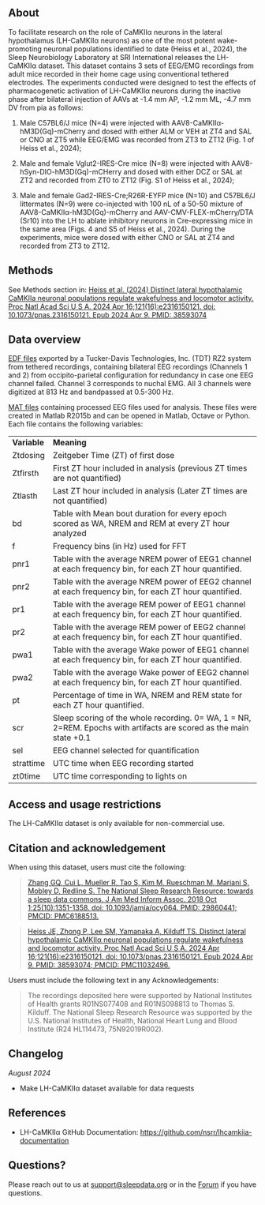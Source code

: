 ## About

To facilitate research on the role of CaMKIIα neurons in the lateral hypothalamus (LH-CaMKIIα neurons) as one of the most potent wake-promoting neuronal populations identified to date (Heiss et al., 2024), the Sleep Neurobiology Laboratory at SRI International releases the LH-CaMKIIα dataset. This dataset contains 3 sets of EEG/EMG recordings from adult mice recorded in their home cage using conventional tethered electrodes. The experiments conducted were designed to test the effects of pharmacogenetic activation of LH-CaMKIIα neurons during the inactive phase after bilateral injection of AAVs at -1.4 mm AP, -1.2 mm ML, -4.7 mm DV from pia as follows:

1. Male C57BL6/J mice (N=4) were injected with AAV8-CaMKIIα-hM3D(Gq)-mCherry and dosed with either ALM or VEH at ZT4 and SAL or CNO at ZT5 while EEG/EMG was recorded from ZT3 to ZT12 (Fig. 1 of Heiss et al., 2024);

2. Male and female Vglut2-IRES-Cre mice (N=8) were injected with AAV8-hSyn-DIO-hM3D(Gq)-mCHerry and dosed with either DCZ or SAL at ZT2 and recorded from ZT0 to ZT12 (Fig. S1 of Heiss et al., 2024); 

3. Male and female Gad2-IRES-Cre;R26R-EYFP mice (N=10) and C57BL6/J littermates (N=9) were co-injected with 100 nL of a 50-50 mixture of AAV8-CaMKIIα-hM3D(Gq)-mCherry and AAV-CMV-FLEX-mCherry/DTA (Sr10) into the LH to ablate inhibitory neurons in Cre-expressing mice in the same area (Figs. 4 and S5 of Heiss et al., 2024). During the experiments, mice were dosed with either CNO or SAL at ZT4 and recorded from ZT3 to ZT12.  

## Methods

See Methods section in: [Heiss et al. (2024) Distinct lateral hypothalamic CaMKIIa neuronal populations regulate wakefulness and locomotor activity.  Proc Natl Acad Sci U S A. 2024 Apr 16;121(16):e2316150121. doi: 10.1073/pnas.2316150121. Epub 2024 Apr 9. PMID: 38593074](https://pubmed.ncbi.nlm.nih.gov/38593074/)

## Data overview

[EDF files](:files_path:/) exported by a Tucker-Davis Technologies, Inc. (TDT) RZ2 system from tethered recordings, containing bilateral EEG recordings (Channels 1 and 2) from occipito-parietal configuration for redundancy in case one EEG channel failed. Channel 3 corresponds to nuchal EMG. All 3 channels were digitized at 813 Hz and bandpassed at 0.5-300 Hz.

[MAT files](:files_path:/processed_mat_files/) containing processed EEG files used for analysis. These files were created in Matlab R2015b and can be opened in Matlab, Octave or Python. Each file contains the following variables:

<table>
<tr><td><b>Variable</b></td><td><b>Meaning</b></td></tr>
<tr><td>Ztdosing</td><td>Zeitgeber Time (ZT) of first dose</td></tr>
<tr><td>Ztfirsth</td><td>First ZT hour included in analysis (previous ZT times are not quantified)</td></tr>
<tr><td>Ztlasth</td><td>Last ZT hour included in analysis (Later ZT times are not quantified)</td></tr>
<tr><td>bd</td><td>Table with Mean bout duration for every epoch scored as WA, NREM and REM at every ZT hour analyzed</td></tr>
<tr><td>f</td><td>Frequency bins (in Hz) used for FFT</td></tr>
<tr><td>pnr1</td><td>Table with the average NREM power of EEG1 channel at each frequency bin, for each ZT hour quantified.</td></tr>
<tr><td>pnr2</td><td>Table with the average NREM power of EEG2 channel at each frequency bin, for each ZT hour quantified.</td></tr>
<tr><td>pr1</td><td>Table with the average REM power of EEG1 channel at each frequency bin, for each ZT hour quantified.</td></tr>
<tr><td>pr2</td><td>Table with the average REM power of EEG2 channel at each frequency bin, for each ZT hour quantified.</td></tr>
<tr><td>pwa1</td><td>Table with the average Wake power of EEG1 channel at each frequency bin, for each ZT hour quantified.</td></tr>
<tr><td>pwa2</td><td>Table with the average Wake power of EEG2 channel at each frequency bin, for each ZT hour quantified.</td></tr>
<tr><td>pt</td><td>Percentage of time in WA, NREM and REM state for each ZT hour quantified.</td></tr>
<tr><td>scr</td><td>Sleep scoring of the whole recording. 0= WA, 1 = NR, 2=REM. Epochs with artifacts are scored as the main state +0.1</td></tr>
<tr><td>sel</td><td>EEG channel selected for quantification</td></tr>
<tr><td>strattime</td><td>UTC time when EEG recording started</td></tr>
<tr><td>zt0time</td><td>UTC time corresponding to lights on</td></tr>
</table>

## Access and usage restrictions

The LH-CaMKIIα dataset is only available for non-commercial use.

## Citation and acknowledgement

When using this dataset, users must cite the following:

>[Zhang GQ, Cui L, Mueller R, Tao S, Kim M, Rueschman M, Mariani S, Mobley D, Redline S. The National Sleep Research Resource: towards a sleep data commons. J Am Med Inform Assoc. 2018 Oct 1;25(10):1351-1358. doi: 10.1093/jamia/ocy064. PMID: 29860441; PMCID: PMC6188513.](https://pubmed.ncbi.nlm.nih.gov/29860441/)

>[Heiss JE, Zhong P, Lee SM, Yamanaka A, Kilduff TS. Distinct lateral hypothalamic CaMKIIα neuronal populations regulate wakefulness and locomotor activity. Proc Natl Acad Sci U S A. 2024 Apr 16;121(16):e2316150121. doi: 10.1073/pnas.2316150121. Epub 2024 Apr 9. PMID: 38593074; PMCID: PMC11032496.](https://pubmed.ncbi.nlm.nih.gov/38593074/)

Users must include the following text in any Acknowledgements:

> The recordings deposited here were supported by National Institutes of Health grants R01NS077408 and R01NS098813 to Thomas S. Kilduff. The National Sleep Research Resource was supported by the U.S. National Institutes of Health, National Heart Lung and Blood Institute (R24 HL114473, 75N92019R002).

## Changelog

*August 2024*

- Make LH-CaMKIIα dataset available for data requests

## References

- LH-CaMKIIα GitHub Documentation: https://github.com/nsrr/lhcamkiia-documentation

## Questions?

Please reach out to us at support@sleepdata.org or in the [Forum](https://sleepdata.org/forum) if you have questions.
